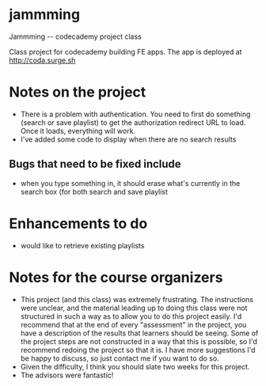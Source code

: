 # jammming
Jammming -- codecademy project class

Class project for codecademy building FE apps.  The app is deployed at http://coda.surge.sh

# Notes on the project
* There is a problem with authentication.  You need to first do something (search or save playlist) to get the authorization 
redirect URL to load.  Once it loads, everything will work.
* I've added some code to display when there are no search results
## Bugs that need to be fixed include
 * when you type something in, it should erase what's currently in the search box (for both search and save playlist

 
# Enhancements to do
* would like to retrieve existing playlists


# Notes for the course organizers
* This project (and this class) was extremely frustrating. The instructions were unclear, and the material leading up
to doing this class were not structured in such a way as to allow you to do this project easily. I'd recommend that at the
end of every "assessment" in the project, you have a description of the results that learners should be seeing. Some of
the project steps are not constructed in a way that this is possible, so I'd recommend redoing the project so that it is.
I have more suggestions I'd be happy to discuss, so just contact me if you want to do so.
* Given the difficulty, I think you should slate two weeks for this project.
* The advisors were fantastic!
